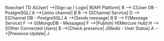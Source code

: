 flowchart TD
A[User] -->|Sign up / Login| B[API Platform]
B --> C[User DB - PostgreSQL]
A -->|Joins channel| B
B --> D[Channel Service]
D --> E[Channel DB - PostgreSQL]
A -->|Sends message| B
B --> F[Message Service]
F --> G[MongoDB - Messages]
F -->|Publish| H[Mercure Hub]
H --> I[Other Connected Users]
B -->|Check presence| J[Redis - User Status]
A -->|Presence Update| J
